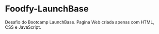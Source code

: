 # Foodfy-LaunchBase
Desafio do Bootcamp LaunchBase. Pagina Web criada apenas com HTML, CSS e JavaScript.
